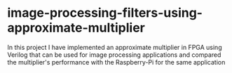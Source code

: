 # image-processing-filters-using-approximate-multiplier
In this project I have implemented an approximate multiplier in FPGA using Verilog that can be used for image processing applications and compared the multiplier's performance with the Raspberry-Pi for the same application
